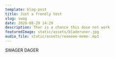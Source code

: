 ```yaml
---
template: blog-post
title: Just a frendly test
slug: swag
date: 2020-08-29 14:29
description: Ther is a chance this dose not work
featuredImage: static/assets/bladeruner.jpg
audio_file: static/assets/reeeeee-meme-.mp3
---
```

SWAGER DAGER